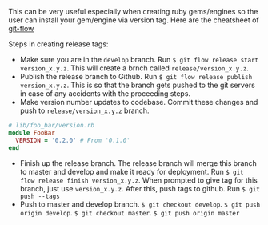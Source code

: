 This can be very useful especially when creating ruby gems/engines so the user can install your
gem/engine via version tag. Here are the cheatsheet of [git-flow](https://danielkummer.github.io/git-flow-cheatsheet/)

Steps in creating release tags:
- Make sure you are in the `develop` branch.
  Run `$ git flow release start version_x.y.z`.
  This will create a brnch called `release/version_x.y.z`.
- Publish the release branch to Github.
  Run `$ git flow release publish version_x.y.z`.
  This is so that the branch gets pushed to the git servers in case of any accidents with the proceeding steps.
- Make version number updates to codebase. Commit these changes and push to `release/version_x.y.z` branch.
```ruby
# lib/foo_bar/version.rb
module FooBar
  VERSION = '0.2.0' # From '0.1.0'
end
```
- Finish up the release branch. The release branch will merge this branch to master and develop and make it ready for deployment. Run `$ git flow release finish version_x.y.z`. When prompted to give tag for this branch, just use `version_x.y.z`. After this, push tags to github. Run `$ git push --tags`
- Push to master and develop branch. `$ git checkout develop`. `$ git push origin develop`. `$ git checkout master`. `$ git push origin master`
